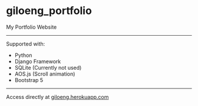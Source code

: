 # giloeng_portfolio
My Portfolio Website
____

Supported with:
- Python
- Django Framework
- SQLite (Currently not used)
- AOS.js (Scroll animation)
- Bootstrap 5
____

Access directly at <a href="giloeng.herokuapp.com">giloeng.herokuapp.com</a>
